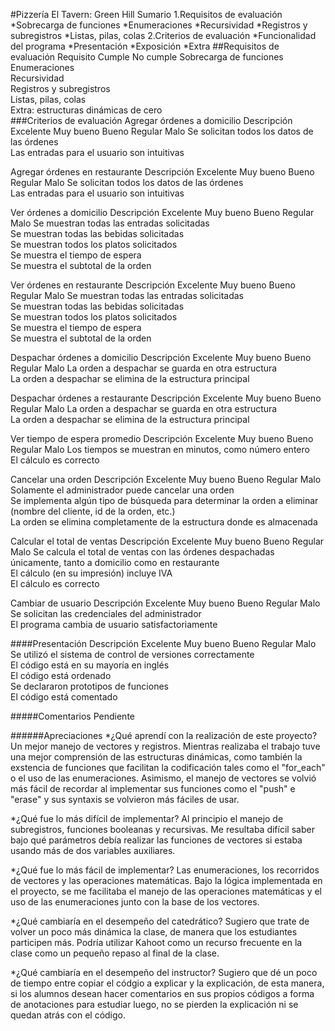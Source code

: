 #Pizzería El Tavern: Green Hill
Sumario
1.Requisitos de evaluación
*Sobrecarga de funciones
*Enumeraciones
*Recursividad
*Registros y subregistros
*Listas, pilas, colas
2.Criterios de evaluación
*Funcionalidad del programa
*Presentación
*Exposición
*Extra
##Requisitos de evaluación
Requisito	Cumple	No cumple
Sobrecarga de funciones		
Enumeraciones		
Recursividad		
Registros y subregistros		
Listas, pilas, colas		
Extra: estructuras dinámicas de cero		
###Criterios de evaluación
Agregar órdenes a domicilio
Descripción	Excelente	Muy bueno	Bueno	Regular	Malo
Se solicitan todos los datos de las órdenes					
Las entradas para el usuario son intuitivas					


Agregar órdenes en restaurante
Descripción	Excelente	Muy bueno	Bueno	Regular	Malo
Se solicitan todos los datos de las órdenes					
Las entradas para el usuario son intuitivas					


Ver órdenes a domicilio
Descripción	Excelente	Muy bueno	Bueno	Regular	Malo
Se muestran todas las entradas solicitadas					
Se muestran todas las bebidas solicitadas					
Se muestran todos los platos solicitados					
Se muestra el tiempo de espera					
Se muestra el subtotal de la orden					


Ver órdenes en restaurante
Descripción	Excelente	Muy bueno	Bueno	Regular	Malo
Se muestran todas las entradas solicitadas					
Se muestran todas las bebidas solicitadas					
Se muestran todos los platos solicitados					
Se muestra el tiempo de espera					
Se muestra el subtotal de la orden					


Despachar órdenes a domicilio
Descripción	Excelente	Muy bueno	Bueno	Regular	Malo
La orden a despachar se guarda en otra estructura					
La orden a despachar se elimina de la estructura principal					


Despachar órdenes a restaurante
Descripción	Excelente	Muy bueno	Bueno	Regular	Malo
La orden a despachar se guarda en otra estructura					
La orden a despachar se elimina de la estructura principal					


Ver tiempo de espera promedio
Descripción	Excelente	Muy bueno	Bueno	Regular	Malo
Los tiempos se muestran en minutos, como número entero					
El cálculo es correcto					


Cancelar una orden
Descripción	Excelente	Muy bueno	Bueno	Regular	Malo
Solamente el administrador puede cancelar una orden					
Se implementa algún tipo de búsqueda para determinar la orden a eliminar (nombre del cliente, id de la orden, etc.)					
La orden se elimina completamente de la estructura donde es almacenada					


Calcular el total de ventas
Descripción	Excelente	Muy bueno	Bueno	Regular	Malo
Se calcula el total de ventas con las órdenes despachadas únicamente, tanto a domicilio como en restaurante					
El cálculo (en su impresión) incluye IVA					
El cálculo es correcto					


Cambiar de usuario
Descripción	Excelente	Muy bueno	Bueno	Regular	Malo
Se solicitan las credenciales del administrador					
El programa cambia de usuario satisfactoriamente					

####Presentación
Descripción	Excelente	Muy bueno	Bueno	Regular	Malo
Se utilizó el sistema de control de versiones correctamente					
El código está en su mayoría en inglés					
El código está ordenado					
Se declararon prototipos de funciones					
El código está comentado					

#####Comentarios
Pendiente


######Apreciaciones
*¿Qué aprendí con la realización de este proyecto?
Un mejor manejo de vectores y registros. Mientras realizaba el trabajo tuve una mejor comprensión de las estructuras dinámicas, 
como también la exstencia de funciones que facilitan la codificación tales como el "for_each" o el uso de las enumeraciones. 
Asimismo, el manejo de vectores se volvió más fácil de recordar al implementar sus funciones como el "push" e "erase" y sus syntaxis 
se volvieron más fáciles de usar.

*¿Qué fue lo más difícil de implementar?
Al principio el manejo de subregistros, funciones booleanas y recursivas. Me resultaba difícil saber bajo qué parámetros debía realizar las funciones de vectores si estaba usando más de dos variables auxiliares.

*¿Qué fue lo más fácil de implementar?
Las enumeraciones, los recorridos de vectores y las operaciones matemáticas. Bajo la lógica implementada en el proyecto, se me facilitaba el manejo de las operaciones matemáticas y el uso de las enumeraciones junto con la base de los vectores. 

*¿Qué cambiaría en el desempeño del catedrático?
Sugiero que trate de volver un poco más dinámica la clase, de manera que los estudiantes participen más. Podría utilizar Kahoot como
un recurso frecuente en la clase como un pequeño repaso al final de la clase.

*¿Qué cambiaría en el desempeño del instructor?
Sugiero que dé un poco de tiempo entre copiar el códgio a explicar y la explicación, de esta manera, si los alumnos desean hacer 
comentarios en sus propios códigos a forma de anotaciones para estudiar luego, no se pierden la explicación ni se quedan atrás con 
el código.

